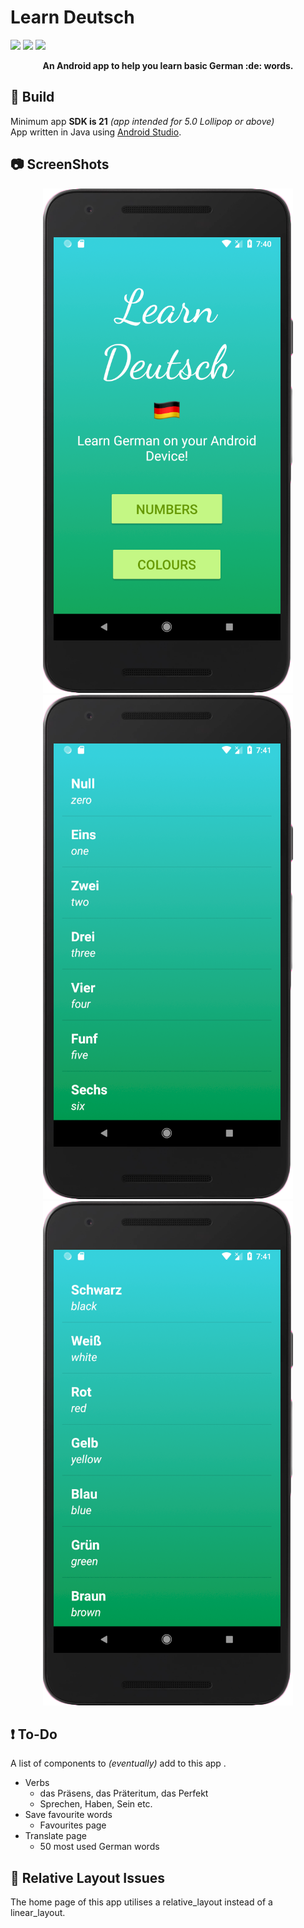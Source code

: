# Learn Deutsch 

<p align="left">
  <a href="https://www.android.com/"><img src="https://img.shields.io/badge/platform-Android-brightgreen.svg"></a>
  <a href="https://github.com/Furqan17/learn-Deutsche-app/blob/master/AndroidManifest.xml"><img src="https://img.shields.io/badge/version-1.0.0-orange.svg"></a>
  <a href="https://opensource.org/licenses/MIT"><img src="https://img.shields.io/badge/license-MIT-ff69b4.svg"></a>
</p>

<p align="center"> <b> An Android app to help you learn basic German :de: words. </b> </p>

## :wrench: Build 

Minimum app **SDK is 21** *(app intended for 5.0 Lollipop or above)*  
App written in Java using [Android Studio](https://developer.android.com/studio/).

## :camera: ScreenShots

<p align="center">
  <img src="https://raw.githubusercontent.com/Furqan17/learn-Deutsche-app/master/Screenshots/home-tp.png">
  <img src="https://raw.githubusercontent.com/Furqan17/learn-Deutsche-app/master/Screenshots/number-tp.png">
  <img src="https://raw.githubusercontent.com/Furqan17/learn-Deutsche-app/master/Screenshots/colours-tp.png">
</p>

## :exclamation: To-Do
A list of components to *(eventually)* add to this app .

* Verbs
  * das Präsens, das Präteritum, das Perfekt
  * Sprechen, Haben, Sein etc.
* Save favourite words
  * Favourites page 
* Translate page
  * 50 most used German words
  
## :iphone: Relative Layout Issues
The home page of this app utilises a relative_layout instead of a linear_layout.
